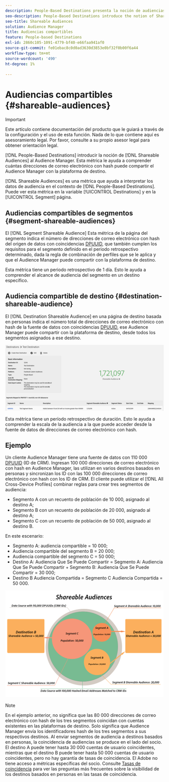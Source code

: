 ```yaml
---
description: People-Based Destinations presenta la noción de audiencias compartibles a Audience Manager. Esta métrica le ayuda a comprender cuántas direcciones de correo electrónico con hash puede compartir el Audience Manager con la plataforma de destino.
seo-description: People-Based Destinations introduce the notion of Shareable Audiences to Audience Manager. This metric helps you understand how many of the hashed email addresses Audience Manager can share with the destination platform.
seo-title: Shareable Audiences
solution: Audience Manager
title: Audiencias compartibles
feature: People-based Destinations
exl-id: 2860c105-1091-4779-bf40-e66faa941af0
source-git-commit: fe01ebac8c0d0ad3630d3853e0bf32f0b00f6a44
workflow-type: tm+mt
source-wordcount: '490'
ht-degree: 1%

---
```


# Audiencias compartibles {#shareable-audiences}

>[!IMPORTANT]
>Este artículo contiene documentación del producto que le guiará a través de la configuración y el uso de esta función. Nada de lo que contiene aquí es asesoramiento legal. Por favor, consulte a su propio asesor legal para obtener orientación legal.

[!DNL People-Based Destinations] introducir la noción de [!DNL Shareable Audiences] al Audience Manager. Esta métrica le ayuda a comprender cuántas direcciones de correo electrónico con hash puede compartir el Audience Manager con la plataforma de destino.

[!DNL Shareable Audiences] es una métrica que ayuda a interpretar los datos de audiencia en el contexto de [!DNL People-Based Destinations]. Puede ver esta métrica en la variable [!UICONTROL Destinations] y en la [!UICONTROL Segment] página.

## Audiencias compartibles de segmentos {#segment-shareable-audiences}

El [!DNL Segment Shareable Audience] Esta métrica de la página del segmento indica el número de direcciones de correo electrónico con hash del origen de datos con coincidencias [DPUUID](../../reference/ids-in-aam.md), que también cumplen los requisitos para el segmento definido en el periodo retrospectivo determinado, dada la regla de combinación de perfiles que se le aplica y que el Audience Manager puede compartir con la plataforma de destino.

Esta métrica tiene un periodo retrospectivo de 1 día. Esto le ayuda a comprender el alcance de audiencia del segmento en un destino específico.

## Audiencia compartible de destino {#destination-shareable-audience}

El [!DNL Destination Shareable Audience] en una página de destino basada en personas indica el número total de direcciones de correo electrónico con hash de la fuente de datos con coincidencias [DPUUID](../../reference/ids-in-aam.md), ese Audience Manager puede compartir con la plataforma de destino, desde todos los segmentos asignados a ese destino.

![shareable-audiences](assets/dest-shareable-audiences.png)

Esta métrica tiene un período retrospectivo de duración. Esto le ayuda a comprender la escala de la audiencia a la que puede acceder desde la fuente de datos de direcciones de correo electrónico con hash.

## Ejemplo

Un cliente Audience Manager tiene una fuente de datos con 110 000 [DPUUID](../../reference/ids-in-aam.md) (ID de CRM). Ingresan 100 000 direcciones de correo electrónico con hash en Audience Manager, las utilizan en varios destinos basados en personas y sincronizan los ID con las 100 000 direcciones de correo electrónico con hash con los ID de CRM. El cliente puede utilizar el [!DNL All Cross-Device Profiles] combinar reglas para crear tres segmentos de audiencia:

* Segmento A con un recuento de población de 10 000, asignado al destino A;
* Segmento B con un recuento de población de 20 000, asignado al destino A;
* Segmento C con un recuento de población de 50 000, asignado al destino B.

En este escenario:

* Segmento A: audiencia compartible = 10 000;
* Audiencia compartible del segmento B = 20 000;
* Audiencia compartible del segmento C = 50 000;
* Destino A: Audiencia Que Se Puede Compartir = Segmento A: Audiencia Que Se Puede Compartir + Segmento B: Audiencia Que Se Puede Compartir = 30 000;
* Destino B Audiencia Compartida = Segmento C Audiencia Compartida = 50 000.

![shareable-audiences-Diagram](assets/shareable-audiences.png)

>[!NOTE]
>
>En el ejemplo anterior, no significa que las 80 000 direcciones de correo electrónico con hash de los tres segmentos coincidan con cuentas existentes en las plataformas de destino. Solo significa que Audience Manager envía los identificadores hash de los tres segmentos a sus respectivos destinos. Al enviar segmentos de audiencia a destinos basados en personas, la coincidencia de audiencias se produce en el lado del socio. El destino A puede tener hasta 30 000 cuentas de usuario coincidentes, mientras que el destino B puede tener hasta 50 000 cuentas de usuario coincidentes, pero no hay garantía de tasas de coincidencia. El Adobe no tiene acceso a métricas específicas del socio. Consulte [Tasas de coincidencia](../../faq/faq-people-based-destinations.md#match-rates) para ver las preguntas más frecuentes sobre la visibilidad de los destinos basados en personas en las tasas de coincidencia.
